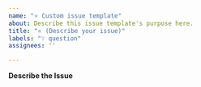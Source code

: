 ```yaml
---
name: "⭐ Custom issue template"
about: Describe this issue template's purpose here.
title: "⭐ (Describe your issue)"
labels: "❔ question"
assignees: ''

---
```


**Describe the Issue**
